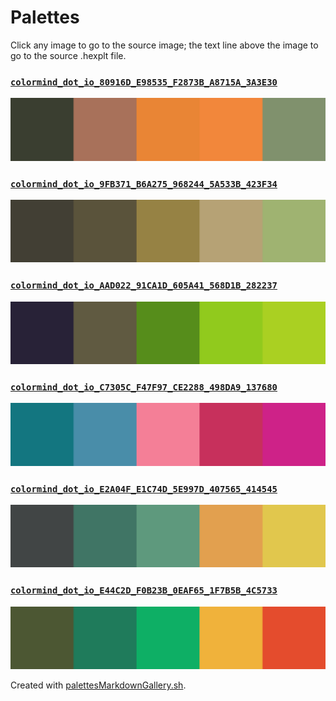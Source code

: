 # Palettes

Click any image to go to the source image; the text line above the image to go to the source .hexplt file.

### [`colormind_dot_io_80916D_E98535_F2873B_A8715A_3A3E30`](colormind_dot_io_80916D_E98535_F2873B_A8715A_3A3E30.hexplt)

[ ![colormind_dot_io_80916D_E98535_F2873B_A8715A_3A3E30.png](colormind_dot_io_80916D_E98535_F2873B_A8715A_3A3E30.png) ](colormind_dot_io_80916D_E98535_F2873B_A8715A_3A3E30.png)

### [`colormind_dot_io_9FB371_B6A275_968244_5A533B_423F34`](colormind_dot_io_9FB371_B6A275_968244_5A533B_423F34.hexplt)

[ ![colormind_dot_io_9FB371_B6A275_968244_5A533B_423F34.png](colormind_dot_io_9FB371_B6A275_968244_5A533B_423F34.png) ](colormind_dot_io_9FB371_B6A275_968244_5A533B_423F34.png)

### [`colormind_dot_io_AAD022_91CA1D_605A41_568D1B_282237`](colormind_dot_io_AAD022_91CA1D_605A41_568D1B_282237.hexplt)

[ ![colormind_dot_io_AAD022_91CA1D_605A41_568D1B_282237.png](colormind_dot_io_AAD022_91CA1D_605A41_568D1B_282237.png) ](colormind_dot_io_AAD022_91CA1D_605A41_568D1B_282237.png)

### [`colormind_dot_io_C7305C_F47F97_CE2288_498DA9_137680`](colormind_dot_io_C7305C_F47F97_CE2288_498DA9_137680.hexplt)

[ ![colormind_dot_io_C7305C_F47F97_CE2288_498DA9_137680.png](colormind_dot_io_C7305C_F47F97_CE2288_498DA9_137680.png) ](colormind_dot_io_C7305C_F47F97_CE2288_498DA9_137680.png)

### [`colormind_dot_io_E2A04F_E1C74D_5E997D_407565_414545`](colormind_dot_io_E2A04F_E1C74D_5E997D_407565_414545.hexplt)

[ ![colormind_dot_io_E2A04F_E1C74D_5E997D_407565_414545.png](colormind_dot_io_E2A04F_E1C74D_5E997D_407565_414545.png) ](colormind_dot_io_E2A04F_E1C74D_5E997D_407565_414545.png)

### [`colormind_dot_io_E44C2D_F0B23B_0EAF65_1F7B5B_4C5733`](colormind_dot_io_E44C2D_F0B23B_0EAF65_1F7B5B_4C5733.hexplt)

[ ![colormind_dot_io_E44C2D_F0B23B_0EAF65_1F7B5B_4C5733.png](colormind_dot_io_E44C2D_F0B23B_0EAF65_1F7B5B_4C5733.png) ](colormind_dot_io_E44C2D_F0B23B_0EAF65_1F7B5B_4C5733.png)

Created with [palettesMarkdownGallery.sh](https://github.com/earthbound19/_ebDev/blob/master/scripts/imgAndVideo/palettesMarkdownGallery.sh).